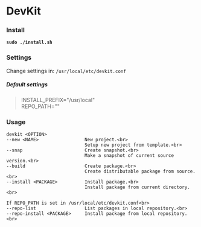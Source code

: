 # DevKit

### Install
**`sudo ./install.sh`**

### Settings
Change settings in: ```/usr/local/etc/devkit.conf```
##### Default settings<br>
> INSTALL_PREFIX="/usr/local"<br>
> REPO_PATH=""

### Usage
```
devkit <OPTION>
--new <NAME>                 New project.<br>
                             Setup new project from template.<br>
--snap                       Create snapshot.<br>
                             Make a snapshot of current source version.<br>
--build                      Create package.<br>
                             Create distributable package from source.<br>
--install <PACKAGE>          Install package.<br>
                             Install package from current directory.<br>

If REPO_PATH is set in /usr/local/etc/devkit.conf<br>
--repo-list                  List packages in local repository.<br>
--repo-install <PACKAGE>     Install package from local repository.<br>
```
